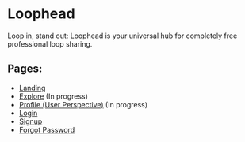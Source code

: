 # Loophead
Loop in, stand out: Loophead is your universal hub for completely free professional loop sharing.

## Pages:
* [Landing](https://johnbrereton.github.io/LoopHead)
* [Explore](https://johnbrereton.github.io/LoopHead/explore.html) (In progress)
* [Profile (User Perspective)](https://johnbrereton.github.io/LoopHead/profile.html) (In progress)
* [Login](https://johnbrereton.github.io/LoopHead/login.html)
* [Signup](https://johnbrereton.github.io/LoopHead/signup.html)
* [Forgot Password](https://johnbrereton.github.io/LoopHead/signup.html)